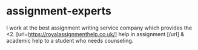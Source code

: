 # assignment-experts
I work at the best assignment writing service company which provides the &lt;2. [url=https://royalassignmenthelp.co.uk/] help in assignment [/url] &amp; academic help to a student who needs counseling.
